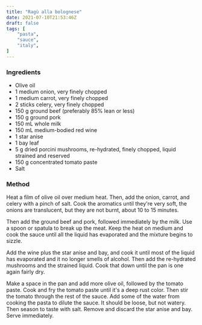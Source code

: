 ```yaml
---
title: "Ragù alla bolognese"
date: 2021-07-10T21:53:46Z
draft: false
tags: [
    "pasta",
    "sauce",
    "italy",
]
---
```


### Ingredients

* Olive oil
* 1 medium onion, very finely chopped
* 1 medium carrot, very finely chopped
* 2 sticks celery, very finely chopped
* 150 g ground beef (preferably 85% lean or less)
* 150 g ground pork
* 150 mL whole milk
* 150 mL medium-bodied red wine
* 1 star anise
* 1 bay leaf
* 5 g dried porcini mushrooms, re-hydrated, finely chopped, liquid strained and reserved
* 150 g concentrated tomato paste
* Salt

### Method

Heat a film of olive oil over medium heat. Then, add the onion, carrot, and celery with a pinch of salt. Cook the aromatics until they're very soft, the onions are translucent, but they are not burnt, about 10 to 15 minutes.

Then add the ground beef and pork, followed immediately by the milk. Use a spoon or spatula to break up the meat. Keep the heat on medium and cook the sauce until all the liquid has evaporated and the mixture begins to sizzle.

Add the wine plus the star anise and bay, and cook it until most of the liquid has evaporated and it no longer smells of alcohol. Then add the re-hydrated mushrooms and the strained liquid. Cook that down until the pan is one again fairly dry.

Make a space in the pan and add more olive oil, followed by the tomato paste. Cook and fry the tomato paste until it's a deep rust color. Then stir the tomato through the rest of the sauce. Add some of the water from cooking the pasta to dilute the sauce. It should be loose, but not watery. Then season to taste with salt. Remove and discard the star anise and bay. Serve immediately.


